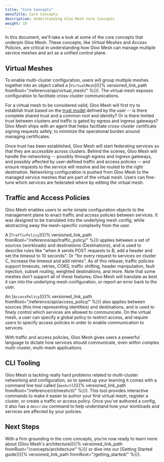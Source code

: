 ```yaml
---
title: "Core Concepts"
menuTitle: Core Concepts
description: Understanding Gloo Mesh Core Concepts
weight: 10
---
```


In this document, we'll take a look at some of the core concepts that underpin Gloo Mesh. These concepts, like *Virtual Meshes* and *Access Policies*, are critical in understanding how Gloo Mesh can manage multiple service meshes and act as a unified control plane.

## Virtual Meshes

To enable multi-cluster configuration, users will group multiple meshes together into an object called a [`VirtualMesh`]({{% versioned_link_path fromRoot="/reference/api/virtual_mesh/" %}}). The virtual mesh exposes configuration to facilitate cross-cluster communications. 

For a virtual mesh to be considered valid, Gloo Mesh will first try to establish trust based on the [trust model](https://spiffe.io/spiffe/concepts/#trust-domain) defined by the user -- is there complete shared trust and a common root and identity? Or is there limited trust between clusters and traffic is gated by egress and ingress gateways? Gloo Mesh ships with an agent that helps facilitate cross-cluster certificate signing requests safely, to minimize the operational burden around managing certificates. 

Once trust has been established, Gloo Mesh will start federating services so that they are accessible across clusters. Behind the scenes, Gloo Mesh will handle the networking -- possibly through egress and ingress gateways, and possibly affected by user-defined traffic and access policies -- and ensure requests to the service will resolve and be routed to the right destination. Networking configuration is pushed from Gloo Mesh to the managed service meshes that are part of the virtual mesh. Users can fine-tune which services are federated where by editing the virtual mesh. 

## Traffic and Access Policies

Gloo Mesh enables users to write simple configuration objects to the management plane to enact traffic and access policies between services. It was designed to be translated into the underlying mesh config, while abstracting away the mesh-specific complexity from the user. 

A [`TrafficPolicy`]({{% versioned_link_path fromRoot="/reference/api/traffic_policy/" %}}) applies between a set of sources (workloads) and destinations (Destinations), and is used to describe rules like "when A sends POST requests to B, add a header and set the timeout to 10 seconds". Or "for every request to services on cluster C, increase the timeout and add retries". As of this release, traffic policies support timeouts, retries, CORS, traffic shifting, header manipulation, fault injection, subset routing, weighted destinations, and more. Note that some meshes don’t support all of these features; Gloo Mesh will translate as best it can into the underlying mesh configuration, or report an error back to the user. 

An [`AccessPolicy`]({{% versioned_link_path fromRoot="/reference/api/access_policy/" %}}) also applies between sources (this time representing identities) and destinations, and is used to finely control which services are allowed to communicate. On the virtual mesh, a user can specify a global policy to restrict access, and require users to specify access policies in order to enable communication to services. 

With traffic and access policies, Gloo Mesh gives users a powerful language to dictate how services should communicate, even within complex multi-cluster, multi-mesh applications. 

## CLI Tooling

Gloo Mesh is tackling really hard problems related to multi-cluster networking and configuration, so to speed up your learning it comes with a command line tool called [`meshctl`]({{% versioned_link_path fromRoot="/reference/cli/meshctl/" %}}). This tool provides interactive commands to make it easier to author your first virtual mesh, register a cluster, or create a traffic or access policy. Once you’ve authored a config, it also has a `describe` command to help understand how your workloads and services are affected by your policies. 

## Next Steps

With a firm grounding in the core concepts, you're now ready to learn more about [Gloo Mesh's architecture]({{% versioned_link_path fromRoot="/concepts/architecture" %}}) or dive into our [Getting Started guide]({{% versioned_link_path fromRoot="/getting_started/" %}}).
